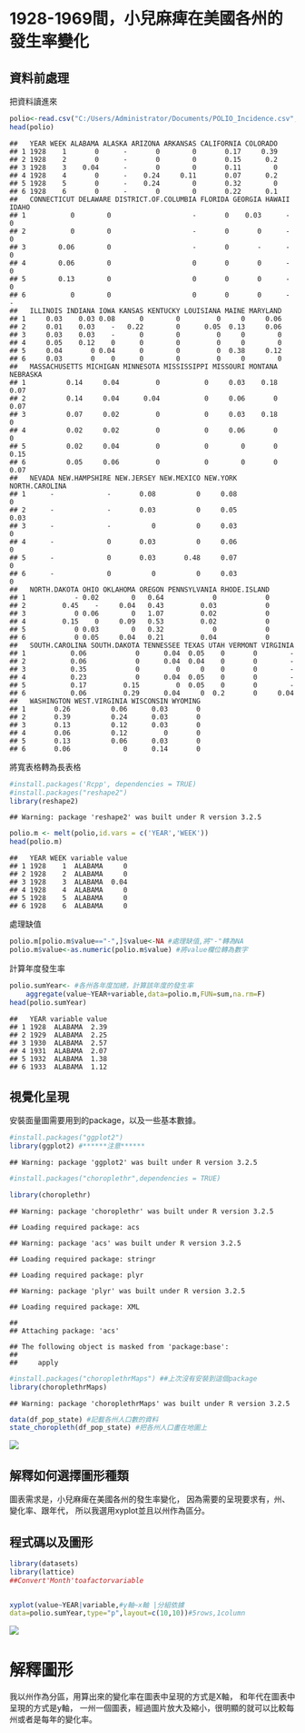 1928-1969間，小兒麻痺在美國各州的發生率變化
================

資料前處理
----------

把資料讀進來

``` r
polio<-read.csv("C:/Users/Administrator/Documents/POLIO_Incidence.csv",stringsAsFactors = F)
head(polio)
```

    ##   YEAR WEEK ALABAMA ALASKA ARIZONA ARKANSAS CALIFORNIA COLORADO
    ## 1 1928    1       0      -       0        0       0.17     0.39
    ## 2 1928    2       0      -       0        0       0.15      0.2
    ## 3 1928    3    0.04      -       0        0       0.11        0
    ## 4 1928    4       0      -    0.24     0.11       0.07      0.2
    ## 5 1928    5       0      -    0.24        0       0.32        0
    ## 6 1928    6       0      -       0        0       0.22      0.1
    ##   CONNECTICUT DELAWARE DISTRICT.OF.COLUMBIA FLORIDA GEORGIA HAWAII IDAHO
    ## 1           0        0                    -       0    0.03      -     0
    ## 2           0        0                    -       0       0      -     0
    ## 3        0.06        0                    -       0       -      -     0
    ## 4        0.06        0                    0       0       0      -     0
    ## 5        0.13        0                    0       0       0      -     0
    ## 6           0        0                    0       0       0      -     -
    ##   ILLINOIS INDIANA IOWA KANSAS KENTUCKY LOUISIANA MAINE MARYLAND
    ## 1     0.03    0.03 0.08      0        0         0     0     0.06
    ## 2     0.01    0.03    -   0.22        0      0.05  0.13     0.06
    ## 3     0.03    0.03    -      0        0         0     0        0
    ## 4     0.05    0.12    0      0        0         0     0        0
    ## 5     0.04       0 0.04      0        0         0  0.38     0.12
    ## 6     0.03       0    0      0        0         0     0        0
    ##   MASSACHUSETTS MICHIGAN MINNESOTA MISSISSIPPI MISSOURI MONTANA NEBRASKA
    ## 1          0.14     0.04         0           0     0.03    0.18     0.07
    ## 2          0.14     0.04      0.04           0     0.06       0     0.07
    ## 3          0.07     0.02         0           0     0.03    0.18        0
    ## 4          0.02     0.02         0           0     0.06       0        0
    ## 5          0.02     0.04         0           0        0       0     0.15
    ## 6          0.05     0.06         0           0        0       0     0.07
    ##   NEVADA NEW.HAMPSHIRE NEW.JERSEY NEW.MEXICO NEW.YORK NORTH.CAROLINA
    ## 1      -             -       0.08          0     0.08              0
    ## 2      -             -       0.03          0     0.05           0.03
    ## 3      -             -          0          0     0.03              0
    ## 4      -             0       0.03          0     0.06              0
    ## 5      -             0       0.03       0.48     0.07              0
    ## 6      -             0          0          0     0.03              0
    ##   NORTH.DAKOTA OHIO OKLAHOMA OREGON PENNSYLVANIA RHODE.ISLAND
    ## 1            - 0.02        0   0.64            0            0
    ## 2         0.45    -     0.04   0.43         0.03            0
    ## 3            0 0.06        0   1.07         0.02            0
    ## 4         0.15    0     0.09   0.53         0.02            0
    ## 5            0 0.03        0   0.32            0            0
    ## 6            0 0.05     0.04   0.21         0.04            0
    ##   SOUTH.CAROLINA SOUTH.DAKOTA TENNESSEE TEXAS UTAH VERMONT VIRGINIA
    ## 1           0.06            0      0.04  0.05    0       0        -
    ## 2           0.06            0      0.04  0.04    0       0        -
    ## 3           0.35            0         0     0    0       0        -
    ## 4           0.23            0      0.04  0.05    0       0        -
    ## 5           0.17         0.15         0  0.05    0       0        -
    ## 6           0.06         0.29      0.04     0  0.2       0     0.04
    ##   WASHINGTON WEST.VIRGINIA WISCONSIN WYOMING
    ## 1       0.26          0.06      0.03       0
    ## 2       0.39          0.24      0.03       0
    ## 3       0.13          0.12      0.03       0
    ## 4       0.06          0.12         0       0
    ## 5       0.13          0.06      0.03       0
    ## 6       0.06             0      0.14       0

將寬表格轉為長表格

``` r
#install.packages('Rcpp', dependencies = TRUE)
#install.packages("reshape2")
library(reshape2)
```

    ## Warning: package 'reshape2' was built under R version 3.2.5

``` r
polio.m <- melt(polio,id.vars = c('YEAR','WEEK'))
head(polio.m)
```

    ##   YEAR WEEK variable value
    ## 1 1928    1  ALABAMA     0
    ## 2 1928    2  ALABAMA     0
    ## 3 1928    3  ALABAMA  0.04
    ## 4 1928    4  ALABAMA     0
    ## 5 1928    5  ALABAMA     0
    ## 6 1928    6  ALABAMA     0

處理缺值

``` r
polio.m[polio.m$value=="-",]$value<-NA #處理缺值,將"-"轉為NA
polio.m$value<-as.numeric(polio.m$value) #將value欄位轉為數字
```

計算年度發生率

``` r
polio.sumYear<- #各州各年度加總，計算該年度的發生率
    aggregate(value~YEAR+variable,data=polio.m,FUN=sum,na.rm=F)
head(polio.sumYear)
```

    ##   YEAR variable value
    ## 1 1928  ALABAMA  2.39
    ## 2 1929  ALABAMA  2.25
    ## 3 1930  ALABAMA  2.57
    ## 4 1931  ALABAMA  2.07
    ## 5 1932  ALABAMA  1.38
    ## 6 1933  ALABAMA  1.12

視覺化呈現
----------

安裝面量圖需要用到的package，以及一些基本數據。

``` r
#install.packages("ggplot2")
library(ggplot2) #******注意******
```

    ## Warning: package 'ggplot2' was built under R version 3.2.5

``` r
#install.packages("choroplethr",dependencies = TRUE)

library(choroplethr)
```

    ## Warning: package 'choroplethr' was built under R version 3.2.5

    ## Loading required package: acs

    ## Warning: package 'acs' was built under R version 3.2.5

    ## Loading required package: stringr

    ## Loading required package: plyr

    ## Warning: package 'plyr' was built under R version 3.2.5

    ## Loading required package: XML

    ## 
    ## Attaching package: 'acs'

    ## The following object is masked from 'package:base':
    ## 
    ##     apply

``` r
#install.packages("choroplethrMaps") ##上次沒有安裝到這個package
library(choroplethrMaps)
```

    ## Warning: package 'choroplethrMaps' was built under R version 3.2.5

``` r
data(df_pop_state) #記載各州人口數的資料
state_choropleth(df_pop_state) #把各州人口畫在地圖上
```

![](HW6_files/figure-markdown_github/unnamed-chunk-5-1.png)<!-- -->

解釋如何選擇圖形種類
--------------------

圖表需求是，小兒麻痺在美國各州的發生率變化， 因為需要的呈現要求有，州、變化率、跟年代， 所以我選用xyplot並且以州作為區分。

程式碼以及圖形
--------------

``` r
library(datasets)
library(lattice)
##Convert'Month'toafactorvariable


xyplot(value~YEAR|variable,#y軸~x軸 |分組依據
data=polio.sumYear,type="p",layout=c(10,10))#5rows,1column
```

![](HW6_files/figure-markdown_github/unnamed-chunk-6-1.png)<!-- -->

解釋圖形
========

我以州作為分區，用算出來的變化率在圖表中呈現的方式是X軸， 和年代在圖表中呈現的方式是y軸， 一州一個圖表，經過圖片放大及縮小，很明顯的就可以比較每州或者是每年的變化率。
